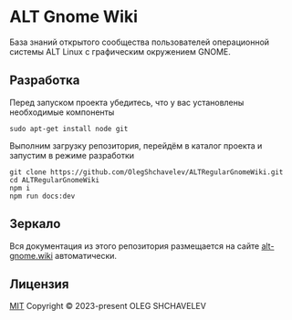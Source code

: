 # ALT Gnome Wiki

База знаний открытого сообщества пользователей операционной системы ALT Linux с графическим окружением GNOME.

## Разработка

Перед запуском проекта убедитесь, что у вас установлены необходимые компоненты

```
sudo apt-get install node git
```

Выполним загрузку репозитория, перейдём в каталог проекта и запустим в режиме разработки

```
git clone https://github.com/OlegShchavelev/ALTRegularGnomeWiki.git
cd ALTRegularGnomeWiki
npm i
npm run docs:dev
```

## Зеркало

Вся документация из этого репозитория размещается на сайте [alt-gnome.wiki](https://alt-gnome.wiki/) автоматически.

## Лицензия

[MIT](https://github.com/OlegShchavelev/ALTRegularGnomeWiki/blob/main/LICENSE)
Copyright © 2023-present OLEG SHCHAVELEV
